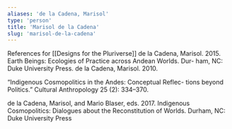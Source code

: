 ```yaml
---
aliases: 'de la Cadena, Marisol'
type: 'person'
title: 'Marisol de la Cadena'
slug: 'marisol-de-la-cadena'
---
```


References for [[Designs for the Pluriverse]]
de la Cadena, Marisol. 2015. Earth Beings: Ecologies of Practice across Andean Worlds. Dur- ham, NC: Duke University Press. de la Cadena, Marisol. 2010. 

“Indigenous Cosmopolitics in the Andes: Conceptual Reflec- tions beyond Politics.” Cultural Anthropology 25 (2): 334–370. 

de la Cadena, Marisol, and Mario Blaser, eds. 2017. Indigenous Cosmopolitics: Dialogues about the Reconstitution of Worlds. Durham, NC: Duke University Press